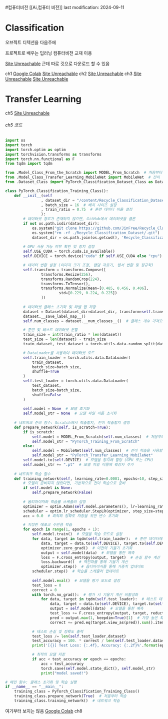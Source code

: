 #컴퓨터비전 
[[Ai,컴퓨터 비전]]
last modification: 2024-09-11

# Classification
오브젝트 디텍션을 다음주에

프로젝트로 배우는 딥러닝 컴퓨터비전 교재 이용

[Site Unreachable](https://campus.programmers.co.kr/app/courses/24550/curriculum/lessons/341929#part-72235)
근데 따로 깃으로 다운로드 할 수 있음

ch1
[Google Colab](https://colab.research.google.com/drive/1W1d0Jb_6Bfslocur98cFHoORYxG9-v-Y?usp=drive_open)
[Site Unreachable](https://colab.research.google.com/drive/1bk3Hr7ou_NypZgd1DiGiFjZAnp3VKjBU#scrollTo=DLSH2qlQp7JU)
ch2
[Site Unreachable](https://colab.research.google.com/drive/1T4JvUjaiZq9YCRrXopmEYCdZxEZFI1Sv)
ch3
[Site Unreachable](https://colab.research.google.com/drive/1zBW7quIesZj5Vm9me9-UjmZIywVDTbOs#scrollTo=ntIfOPzuNvUW)
[Site Unreachable](https://colab.research.google.com/drive/1lBJWo9aEDXTnlmyNj_ZRTr1jVao68R5c#scrollTo=C6fpTUpk_TKf)


# Transfer Learning
ch5
[Site Unreachable](https://colab.research.google.com/drive/1cF8eK2RauRBw7fUoDCOhCOjYcUWQzP8T#scrollTo=kESNVsD5w93-)
###### ch5 코드
```python
import os
import torch
import torch.optim as optim
import torchvision.transforms as transforms
import torch.nn.functional as F
from tqdm import tqdm

from .Model_Class_From_the_Scratch import MODEL_From_Scratch  # 처음부터 모델 학습을 위한 클래스
from .Model_Class_Transfer_Learning_MobileNet import MobileNet  # 전이 학습을 위한 MobileNet 모델 클래스
from .Dataset_Class import PyTorch_Classification_Dataset_Class as Dataset  # 데이터셋 클래스를 임포트

class PyTorch_Classification_Training_Class():
    def __init__(self
                , dataset_dir = "/content/Recycle_Classification_Dataset"  # 데이터셋 경로
                , batch_size = 16  # 배치 사이즈 설정
                , train_ratio = 0.75  # 훈련 데이터 비율 설정
                ):
        # 데이터셋 경로가 존재하지 않으면, GitHub에서 데이터셋을 클론
        if not os.path.isdir(dataset_dir):
            os.system("git clone https://github.com/JinFree/Recycle_Classification_Dataset.git")
            os.system("rm -rf ./Recycle_Classification_Dataset/.git")  # .git 폴더 삭제
            dataset_dir = os.path.join(os.getcwd(), 'Recycle_Classification_Dataset')  # 새로운 경로 설정
        
        # GPU 사용 가능 여부 확인 및 장치 설정
        self.USE_CUDA = torch.cuda.is_available()
        self.DEVICE = torch.device("cuda" if self.USE_CUDA else "cpu")

        # 데이터 변환 설정 (이미지 크기 조정, 랜덤 자르기, 텐서 변환 및 정규화)
        self.transform = transforms.Compose([
                transforms.Resize(256),
                transforms.RandomCrop(224),
                transforms.ToTensor(),
                transforms.Normalize(mean=[0.485, 0.456, 0.406],
                        std=[0.229, 0.224, 0.225]) 
                ])
        
        # 데이터셋 클래스 초기화 및 라벨 맵 저장
        dataset = Dataset(dataset_dir=dataset_dir, transform=self.transform)
        dataset.__save_label_map__()
        self.num_classes = dataset.__num_classes__()  # 클래스 개수 가져오기

        # 훈련 및 테스트 데이터셋 분할
        train_size = int(train_ratio * len(dataset))
        test_size = len(dataset) - train_size
        train_dataset, test_dataset = torch.utils.data.random_split(dataset, [train_size, test_size])

        # DataLoader를 사용하여 데이터셋 로드
        self.train_loader = torch.utils.data.DataLoader(
            train_dataset, 
            batch_size=batch_size, 
            shuffle=True
        )
        self.test_loader = torch.utils.data.DataLoader(
            test_dataset, 
            batch_size=batch_size, 
            shuffle=False
        )
        
        self.model = None  # 모델 초기화
        self.model_str = None  # 모델 파일 이름 초기화
        
    # 네트워크 준비 함수: Scratch에서 학습할지, 전이 학습할지 결정
    def prepare_network(self, is_scratch=True):
        if is_scratch:
            self.model = MODEL_From_Scratch(self.num_classes)  # 처음부터 학습할 경우
            self.model_str = "PyTorch_Training_From_Scratch"
        else:
            self.model = MobileNet(self.num_classes)  # 전이 학습을 사용할 경우
            self.model_str = "PyTorch_Transfer_Learning_MobileNet"
        self.model.to(self.DEVICE)  # 모델을 장치에 할당 (GPU 또는 CPU)
        self.model_str += ".pt"  # 모델 파일 이름에 확장자 추가
    
    # 네트워크 학습 함수
    def training_network(self, learning_rate=0.0001, epochs=10, step_size=3, gamma=0.3):
        # 모델이 준비되지 않았다면, 기본적으로 전이 학습으로 준비
        if self.model is None:
            self.prepare_network(False)
        
        # 옵티마이저와 학습률 스케줄러 설정
        optimizer = optim.Adam(self.model.parameters(), lr=learning_rate)
        scheduler = optim.lr_scheduler.StepLR(optimizer, step_size=step_size, gamma=gamma)
        acc = 0.0  # 최적의 정확도 저장을 위한 변수 초기화

        # 지정한 에포크 수만큼 학습
        for epoch in range(1, epochs + 1):
            self.model.train()  # 모델을 학습 모드로 설정
            for data, target in tqdm(self.train_loader):  # 훈련 데이터에 대해 반복
                data, target = data.to(self.DEVICE), target.to(self.DEVICE)  # 데이터를 장치로 이동
                optimizer.zero_grad()  # 이전의 기울기 초기화
                output = self.model(data)  # 모델을 통한 예측
                loss = F.cross_entropy(output, target)  # 손실 함수 계산
                loss.backward()  # 역전파를 통해 기울기 계산
                optimizer.step()  # 옵티마이저를 통해 가중치 업데이트
            scheduler.step()  # 학습률 스케줄러 업데이트
            
            self.model.eval()  # 모델을 평가 모드로 설정
            test_loss = 0
            correct = 0
            with torch.no_grad():  # 평가 시 기울기 계산 비활성화
                for data, target in tqdm(self.test_loader):  # 테스트 데이터에 대해 반복
                    data, target = data.to(self.DEVICE), target.to(self.DEVICE)  # 데이터를 장치로 이동
                    output = self.model(data)  # 모델을 통한 예측
                    test_loss += F.cross_entropy(output, target, reduction='sum').item()  # 총 손실 계산
                    pred = output.max(1, keepdim=True)[1]  # 가장 높은 확률을 가진 클래스 예측
                    correct += pred.eq(target.view_as(pred)).sum().item()  # 정확도 계산

            # 테스트 손실 및 정확도 출력
            test_loss /= len(self.test_loader.dataset)
            test_accuracy = 100. * correct / len(self.test_loader.dataset)
            print('[{}] Test Loss: {:.4f}, Accuracy: {:.2f}%'.format(epoch, test_loss, test_accuracy))

            # 최적의 모델 저장
            if acc < test_accuracy or epoch == epochs:
                acc = test_accuracy
                torch.save(self.model.state_dict(), self.model_str)
                print("model saved!")

# 메인 함수: 클래스 초기화 및 학습 실행
if __name__ == "__main__":
    training_class = PyTorch_Classification_Training_Class()
    training_class.prepare_network(True)  # 처음부터 학습
    training_class.training_network()  # 네트워크 학습
```


여기부터 보지는 않음
[Google Colab](https://colab.research.google.com/drive/1VvpWq4xByajuc2dFV8b-HKcGvNz45pJq)
ch8

